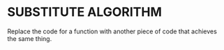# SUBSTITUTE ALGORITHM

Replace the code for a function with another piece of code
that achieves the same thing.

